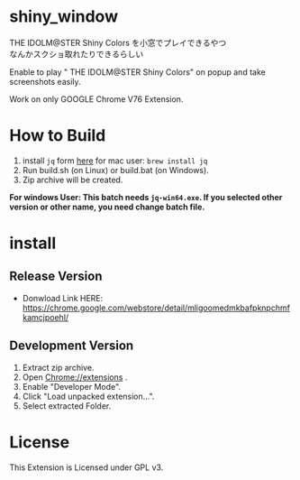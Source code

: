 # shiny_window
THE IDOLM@STER Shiny Colors を小窓でプレイできるやつ  
なんかスクショ取れたりできるらしい  
  
Enable to play " THE IDOLM@STER Shiny Colors" on popup and take screenshots easily.  
  
Work on only GOOGLE Chrome V76 Extension.  

# How to Build
1. install `jq` form [here](https://stedolan.github.io/jq/)
for mac user: `brew install jq`
2. Run build.sh (on Linux) or build.bat (on Windows).
3. Zip archive will be created.


**For windows User: This batch needs `jq-win64.exe`. If you selected other version or other name, you need change batch file.**

# install
## Release Version
- Donwload Link HERE: https://chrome.google.com/webstore/detail/mligoomedmkbafpknpchmfkamcjpoehl/

## Development Version
1. Extract zip archive.
2. Open [Chrome://extensions](Chrome://extensions) .  
3. Enable "Developer Mode".  
4. Click "Load unpacked extension...".  
4. Select extracted Folder.  

# License
This Extension is Licensed under GPL v3.
